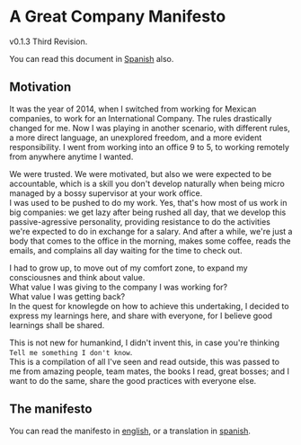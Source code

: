 # A Great Company Manifesto

v0.1.3
Third Revision.

You can read this document in [Spanish](README_es.md) also.

## Motivation

It was the year of 2014, when I switched from working for Mexican companies, to work for an International Company. The rules drastically changed for me.
Now I was playing in another scenario, with different rules, a more direct language, an unexplored freedom, and a more evident responsibility.
I went from working into an office 9 to 5, to working remotely from anywhere anytime I wanted.  

We were trusted. We were motivated, but also we were expected to be accountable, which is a skill you don't develop naturally when being micro managed by a bossy supervisor at your work office.  
I was used to be pushed to do my work. Yes, that's how most of us work in big companies: we get lazy after being rushed all day, that we develop this passive-agressive personality, providing resistance to do the activities we're expected to do in exchange for a salary.
And after a while, we're just a body that comes to the office in the morning, makes some coffee, reads the emails, and complains all day waiting for the time to check out.

I had to grow up, to move out of my comfort zone, to expand my consciousnes and think about value.  
What value I was giving to the company I was working for?  
What value I was getting back?  
In the quest for knowlegde on how to achieve this undertaking, I decided to express my learnings here, and share with everyone, for I believe good learnings shall be shared.

This is not new for humankind, I didn't invent this, in case you're thinking `Tell me something I don't know`.  
This is a compilation of all I've seen and read outside, this was passed to me from amazing people, team mates, the books I read, great bosses; and I want to do the same, share the good practices with everyone else.

## The manifesto

You can read the manifesto in [english](en/README.md), or a translation in [spanish](es/README.md).